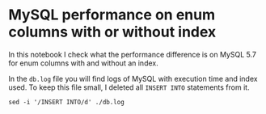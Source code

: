 # MySQL performance on enum columns with or without index

In this notebook I check what the performance difference is on MySQL 5.7 for enum columns with and without an index.


In the `db.log` file you will find logs of MySQL with execution time and index used. To keep this file small, I deleted all `INSERT INTO` statements from it.

`sed -i '/INSERT INTO/d' ./db.log`